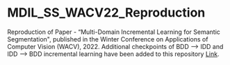 # MDIL_SS_WACV22_Reproduction

Reproduction of Paper - “Multi-Domain Incremental Learning for Semantic Segmentation", published in the Winter Conference on Applications of Computer Vision (WACV), 2022. 
Additional checkpoints of BDD --> IDD and IDD --> BDD incremental learning have been added to this repository [Link](https://drive.google.com/drive/folders/1iE4b7LRV35afyXruGvXNQp63P8V8TurV?usp=sharing).
